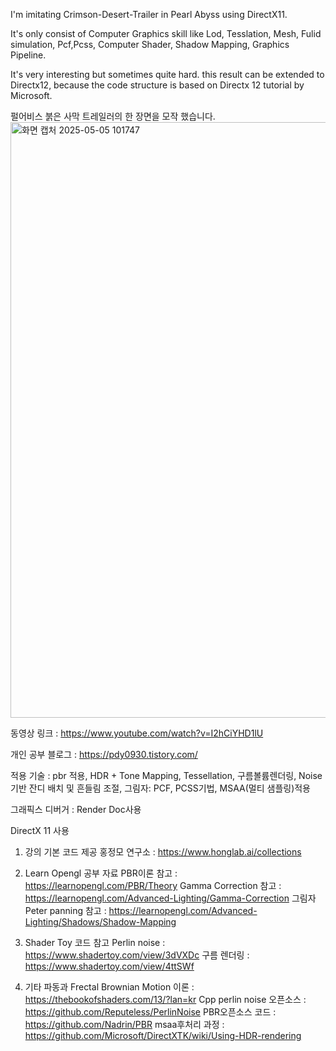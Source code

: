 I'm imitating Crimson-Desert-Trailer in Pearl Abyss using DirectX11.

It's only consist of Computer Graphics skill like Lod, Tesslation, Mesh, Fulid simulation, Pcf,Pcss, Computer Shader, Shadow Mapping, Graphics Pipeline.

It's very interesting but sometimes quite hard. this result can be extended to Directx12, because the code structure is based on Directx 12 tutorial by Microsoft.

펄어비스 붉은 사막 트레일러의 한 장면을 모작 했습니다.
<img width="953" alt="화면 캡처 2025-05-05 101747" src="https://github.com/user-attachments/assets/662b69d9-9f4e-419c-8732-aa3b77327447" />


동영상 링크 : https://www.youtube.com/watch?v=I2hCiYHD1lU

개인 공부 블로그 : https://pdy0930.tistory.com/

적용 기술 : 
pbr 적용, 
HDR + Tone Mapping, 
Tessellation, 
구름볼륨렌더링, 
Noise 기반 잔디 배치 및 흔들림 조절, 
그림자: PCF, PCSS기법,
MSAA(멀티 샘플링)적용

그래픽스 디버거 : Render Doc사용

DirectX 11 사용



1) 강의 기본 코드 제공 
홍정모 연구소 : https://www.honglab.ai/collections

2) Learn Opengl 공부 자료
PBR이론 참고 : https://learnopengl.com/PBR/Theory
Gamma Correction 참고 : https://learnopengl.com/Advanced-Lighting/Gamma-Correction
그림자 Peter panning 참고 : https://learnopengl.com/Advanced-Lighting/Shadows/Shadow-Mapping

3) Shader Toy 코드 참고
Perlin noise : https://www.shadertoy.com/view/3dVXDc
구름 렌더링 : https://www.shadertoy.com/view/4ttSWf

4) 기타
파동과 Frectal Brownian Motion 이론 : https://thebookofshaders.com/13/?lan=kr
Cpp perlin noise 오픈소스 : https://github.com/Reputeless/PerlinNoise
PBR오픈소스 코드 : https://github.com/Nadrin/PBR
msaa후처리 과정  : https://github.com/Microsoft/DirectXTK/wiki/Using-HDR-rendering

